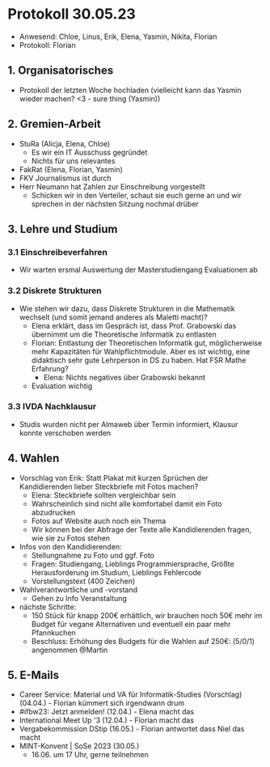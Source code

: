 ---
---

# Protokoll 30.05.23

- Anwesend: Chloe, Linus, Erik, Elena, Yasmin, Nikita, Florian
- Protokoll: Florian

## 1. Organisatorisches

- Protokoll der letzten Woche hochladen (vielleicht kann das Yasmin wieder machen? <3 - sure thing (Yasmin))

## 2. Gremien-Arbeit

- StuRa (Alicja, Elena, Chloe)
  - Es wir ein IT Ausschuss gegründet
  - Nichts für uns relevantes
- FakRat (Elena, Florian, Yasmin)
- FKV Journalismus ist durch
- Herr Neumann hat Zahlen zur Einschreibung vorgestellt
  - Schicken wir in den Verteiler, schaut sie euch gerne an und wir sprechen in der nächsten Sitzung nochmal drüber

## 3. Lehre und Studium

### 3.1 Einschreibeverfahren

- Wir warten ersmal Auswertung der Masterstudiengang Evaluationen ab

### 3.2 Diskrete Strukturen

- Wie stehen wir dazu, dass Diskrete Strukturen in die Mathematik wechselt (und somit jemand anderes als Maletti macht)?
  - Elena erklärt, dass im Gespräch ist, dass Prof. Grabowski das übernimmt um die Theoretische Informatik zu entlasten
  - Florian: Entlastung der Theoretischen Informatik gut, möglicherweise mehr Kapazitäten für Wahlpflichtmodule. Aber es ist wichtig, eine didaktisch sehr gute Lehrperson in DS zu haben. Hat FSR Mathe Erfahrung?
    - Elena: Nichts negatives über Grabowski bekannt
  - Evaluation wichtig

### 3.3 IVDA Nachklausur

- Studis wurden nicht per Almaweb über Termin informiert, Klausur konnte verschoben werden

## 4. Wahlen

- Vorschlag von Erik: Statt Plakat mit kurzen Sprüchen der Kandidierenden lieber Steckbriefe mit Fotos machen?
  - Elena: Steckbriefe sollten vergleichbar sein
  - Wahrscheinlich sind nicht alle komfortabel damit ein Foto abzudrucken
  - Fotos auf Website auch noch ein Thema
  - Wir können bei der Abfrage der Texte alle Kandidierenden fragen, wie sie zu Fotos stehen
- Infos von den Kandidierenden:
  - Stellungnahme zu Foto und ggf. Foto
  - Fragen: Studiengang, Lieblings Programmiersprache, Größte Herausforderung im Studium, Lieblings Fehlercode
  - Vorstellungstext (400 Zeichen)
- Wahlverantwortliche und -vorstand
  - Gehen zu Info Veranstaltung
- nächste Schritte:
  - 150 Stück für knapp 200€ erhältlich, wir brauchen noch 50€ mehr im Budget für vegane Alternativen und eventuell ein paar mehr Pfannkuchen
  - Beschluss: Erhöhung des Budgets für die Wahlen auf 250€: (5/0/1) angenommen @Martin

## 5. E-Mails

- Career Service: Material und VA für Informatik-Studies (Vorschlag) (04.04.) - Florian kümmert sich irgendwann drum
- #ifbw23: Jetzt anmelden! (12.04.) - Elena macht das
- International Meet Up '3 (12.04.) - Florian macht das
- Vergabekommission DStip (16.05.) - Florian antwortet dass Niel das macht
- MINT-Konvent | SoSe 2023 (30.05.)
  - 16.06. um 17 Uhr, gerne teilnehmen
